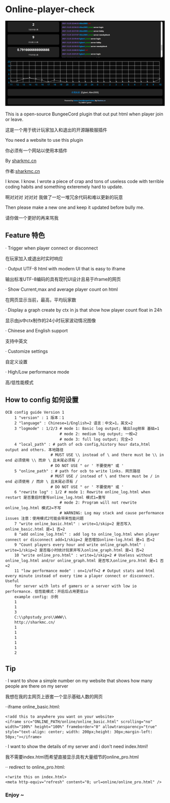 # Online-player-check
![Preview](https://github.com/GARBAGELINUXGRAPHIC/Online-player-check/blob/main/preview.PNG?raw=true)

This is a open-source BungeeCord plugin that out put html when player join or leave.

这是一个用于统计玩家加入和退出的开源蹦极服插件

You need a website to use this plugin

你必须有一个网站以使用本插件

By [sharkmc.cn](http://sharkmc.cn)

作者:[sharkmc.cn](http://sharkmc.cn)



I know. I know. I wrote a piece of crap and tons of useless code with terrible coding habits and something exteremely hard to update.

啊对对对 对对对 我做了一坨一堆冗余代码和难以更新的玩意

Then please make a new one and keep it updated before bully me.

请你做一个更好的再来骂我



## Feature 特色

· Trigger when player connect or disconnect

  在玩家加入或退出时实时响应

· Output UTF-8 html with modern UI that is easy to iframe

  输出标准UTF-8编码的具有现代UI设计且易于iframe的网页

· Show Current,max and average player count on html

  在网页显示当前，最高，平均玩家数

· Display a graph create by ctx in js that show how player count float in 24h

  显示由js中ctx制作的24小时玩家波动情况图像

· Chinese and English support

  支持中英文

· Customize settings

  自定义设置

· High/Low performance mode

  高/低性能模式



## How to config 如何设置

```
OCB config guide Version 1 
    1 "version" : 1 版本：1
    2 "language" : Chinese=1/English=2 语言：中文=1，英文=2
    3 "logmode" : 1/2/3 # mode 1: Basic log output; 输出log频率 基础=1
                        # mode 2: medium log output; 一般=2
                        # mode 3: full log output; 完全=3
    4 "local_path" : # path of ocb config,history hour data,html output and others. 本地路径
                    # MUST USE \\ instead of \ and there must be \\ in end 必须使用 \\ 而非 \ 且末尾必须有 /
                    # DO NOT USE " or ' 不要使用" 或 '
    5 "online_path" : # path for ocb to write links. 网页路径
                    # MUST USE / instead of \ and there must be / in end 必须使用 / 而非 \ 且末尾必须有 /
                    # DO NOT USE " or ' 不要使用" 或 '
    6 "rewrite log" : 1/2 # mode 1: Rewrite online_log.html when restart 是否重启时重写online_log.html 模式1=重写
                        # mode 2: Program will not rewrite online_log.html 模式2=不写
                        # WARNING: Log may stack and cause performance issues 注意：使用模式2可能会带来性能问题
    7 "write online_basic.html" : write=1/skip=2 是否写入online_basic.html 是=1 否=2 
    8 "add online_log.html" : add log to online_log.html when player connect or disconnect add=1/skip=2 是否增加online-log.html 是=1 否=2 
    9 "Count players every hour and write online_graph.html" : write=1/skip=2 是否每小时统计玩家并写入online_graph.html 是=1 否=2 
    10 "write online_pro.html" : write=1/skip=2 # Useless without online_log.html and/or online_graph.html 是否写入online_pro.html 是=1 否=2 
    11 "low performance mode" : on=1/off=2 # Output stats and html every minute instead of every time a player connect or disconnect. Useful 
    for server with lots of gamers or a server with low io performance. 低性能模式：开启后占用更低io
    example config: 示例
    1
    1
    3
    C:\\phpstudy_pro\\WWW\\
    http://sharkmc.cn/
    1
    1
    1
    1
    1
    2
```



## Tip

· I want to show a simple number on my website that shows how many people are there on my server

  我想在我的主网页上嵌套一个显示基础人数的网页

··iframe online_basic.html:

```
<!add this to anywhere you want on your website>
<iframe src="ONLINE_PATH/online/online_basic.html" scrolling="no" width="100%" height="100%" frameborder="0" allowtransparency="true" 
style="text-align: center; width: 200px;height: 30px;margin-left: 50px;"></iframe>
```



· I want to show the details of my server and i don't need index.html!

  我不需要index.html而希望直接显示具有大量细节的online_pro.html

··
redirect to online_pro.html:
```
<!write this on index.html>
<meta http-equiv="refresh" content="0; url=online/online_pro.html" />
```

### Enjoy ~
